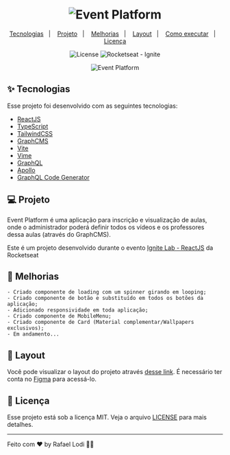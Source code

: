 <h1 align="center">
  <img alt="Event Platform" title="Event Platform" src="https://i.imgur.com/EJFED0S.png" />
</h1>

<p align="center">
  <a href="#-tecnologias">Tecnologias</a>&nbsp;&nbsp;&nbsp;|&nbsp;&nbsp;&nbsp;
  <a href="#-projeto">Projeto</a>&nbsp;&nbsp;&nbsp;|&nbsp;&nbsp;&nbsp;
  <a href="#-Melhorias">Melhorias</a>&nbsp;&nbsp;&nbsp;|&nbsp;&nbsp;&nbsp;
  <a href="#-layout">Layout</a>&nbsp;&nbsp;&nbsp;|&nbsp;&nbsp;&nbsp;
  <a href="#-como-executar">Como executar</a>&nbsp;&nbsp;&nbsp;|&nbsp;&nbsp;&nbsp;
  <a href="#-licença">Licença</a>
</p>

<p align="center">
  <img alt="License" src="https://img.shields.io/static/v1?label=license&message=MIT&color=00875F&labelColor=000000">
  <img src="https://img.shields.io/static/v1?label=Rocketseat&message=Ignite&color=00875F&labelColor=000000" alt="Rocketseat - Ignite" />
</p>

<p align="center">
  <img alt="Event Platform" src="https://i.imgur.com/hJxHVo4.png">
</p>

## ✨ Tecnologias

Esse projeto foi desenvolvido com as seguintes tecnologias:

- [ReactJS](https://reactjs.org)
- [TypeScript](https://www.typescriptlang.org/)
- [TailwindCSS](https://tailwindcss.com)
- [GraphCMS](graphcms.com/)
- [Vite](https://vitejs.dev)
- [Vime](https://vimejs.com)
- [GraphQL](https://graphql.org)
- [Apollo](https://www.apollographql.com)
- [GraphQL Code Generator](https://www.graphql-code-generator.com)

## 💻 Projeto

Event Platform é uma aplicação para inscrição e visualização de aulas, onde o administrador poderá definir todos os vídeos e os professores dessa aulas (através do GraphCMS).

Este é um projeto desenvolvido durante o evento [Ignite Lab - ReactJS](https://www.rocketseat.com.br/ignite) da Rocketseat

## 🚀 Melhorias

    - Criado componente de loading com um spinner girando em looping;
    - Criado componente de botão e substituído em todos os botões da aplicação;
    - Adicionado responsividade em toda aplicação;
    - Criado componente de MobileMenu;
    - Criado componente de Card (Material complementar/Wallpapers exclusivos);
    - Em andamento...

## 🔖 Layout

Você pode visualizar o layout do projeto através [desse link](<https://www.figma.com/file/mFpdLdheIwuwxFEqSv0VQ3/Plataforma-de-evento---Ignite-Lab-(Community)?node-id=0%3A1>). É necessário ter conta no [Figma](http://figma.com/) para acessá-lo.

## 📄 Licença

Esse projeto está sob a licença MIT. Veja o arquivo [LICENSE](LICENSE) para mais detalhes.

---

Feito com ♥ by Rafael Lodi 👋🏻
